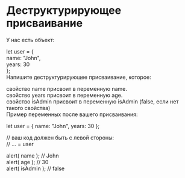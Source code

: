 # Деструктурирующее присваивание  <br/>

У нас есть объект:  <br/>

let user = {  <br/>
name: "John",  <br/>
years: 30  <br/>
};  <br/>
Напишите деструктурирующее присваивание, которое:  <br/>

свойство name присвоит в переменную name.  <br/>
свойство years присвоит в переменную age.  <br/>
свойство isAdmin присвоит в переменную isAdmin (false, если нет такого свойства)  <br/>
Пример переменных после вашего присваивания:  <br/>

let user = { name: "John", years: 30 };  <br/>

// ваш код должен быть с левой стороны:  <br/>
// ... = user  <br/>

alert( name ); // John  <br/>
alert( age ); // 30  <br/>
alert( isAdmin ); // false  <br/>